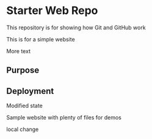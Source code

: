 # Starter Web Repo

This repository is for showing how Git and GitHub work

This is for a simple website

More text 

## Purpose

## Deployment

Modified state

Sample website with plenty of files for demos


local change